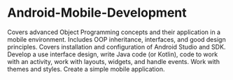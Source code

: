 # Android-Mobile-Development
Covers advanced Object Programming concepts and their application in a mobile environment. Includes OOP inheritance, interfaces, and good design principles. Covers installation and configuration of Android Studio and SDK. Develop a use interface design, write Java code (or Kotlin), code to work with an activity, work with layouts, widgets, and handle events. Work with themes and styles. Create a simple mobile application. 
